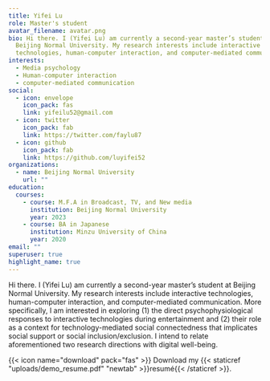 ```yaml
---
title: Yifei Lu
role: Master's student
avatar_filename: avatar.png
bio: Hi there. I (Yifei Lu) am currently a second-year master’s student at
  Beijing Normal University. My research interests include interactive
  technologies, human-computer interaction, and computer-mediated communication.
interests:
  - Media psychology
  - Human-computer interaction
  - computer-mediated communication
social:
  - icon: envelope
    icon_pack: fas
    link: yifeilu52@gmail.com
  - icon: twitter
    icon_pack: fab
    link: https://twitter.com/faylu87
  - icon: github
    icon_pack: fab
    link: https://github.com/luyifei52
organizations:
  - name: Beijing Normal University
    url: ""
education:
  courses:
    - course: M.F.A in Broadcast, TV, and New media
      institution: Beijing Normal University
      year: 2023
    - course: BA in Japanese
      institution: Minzu University of China
      year: 2020
email: ""
superuser: true
highlight_name: true
---
```

Hi there. I (Yifei Lu) am currently a second-year master’s student at Beijing Normal University. My research interests include interactive technologies, human-computer interaction, and computer-mediated communication. More specifically, I am interested in exploring (1) the direct psychophysiological responses to interactive technologies during entertainment and (2) their role as a context for technology-mediated social connectedness that implicates social support or social inclusion/exclusion. I intend to relate aforementioned  two research directions with digital well-being.

{{< icon name="download" pack="fas" >}} Download my {{< staticref "uploads/demo_resume.pdf" "newtab" >}}resumé{{< /staticref >}}.
